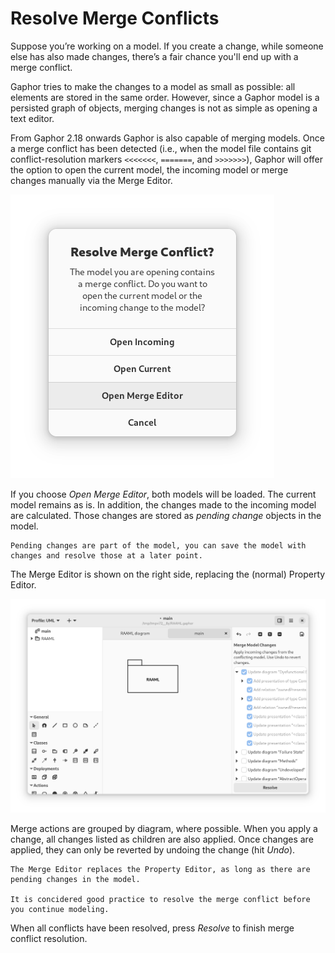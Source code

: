# Resolve Merge Conflicts

Suppose you’re working on a model. If you create a change, while someone else has
also made changes, there’s a fair chance you'll end up with a merge conflict.

Gaphor tries to make the changes to a model as small as possible: all elements are
stored in the same order. However, since a Gaphor model is a persisted graph of objects,
merging changes is not as simple as opening a text editor.

From Gaphor 2.18 onwards Gaphor is also capable of merging models.
Once a merge conflict has been detected (i.e., when the model file contains git conflict-resolution markers `<<<<<<<`, `=======`, and `>>>>>>>`), 
Gaphor will offer the option to open the current model,
the incoming model or merge changes manually via the Merge Editor.

![merge dialog](images/merge-dialog.png)

If you choose *Open Merge Editor*, both models will be loaded. The current model remains as is.
In addition, the changes made to the incoming model are calculated. Those changes are stored as _pending change_ objects in the model.

```{tip}
Pending changes are part of the model, you can save the model with changes and resolve those at a later point.
```

The Merge Editor is shown on the right side, replacing the (normal) Property Editor.

![merge conflict window](images/merge-conflict-window.png)

Merge actions are grouped by diagram, where possible.
When you apply a change, all changes listed as children are also applied.
Once changes are applied, they can only be reverted by undoing the change (hit _Undo_).

```{note}
The Merge Editor replaces the Property Editor, as long as there are pending changes in the model.

It is concidered good practice to resolve the merge conflict before you continue modeling.
```

When all conflicts have been resolved, press *Resolve* to finish merge conflict resolution.
